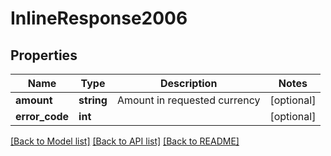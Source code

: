 # InlineResponse2006

## Properties
Name | Type | Description | Notes
------------ | ------------- | ------------- | -------------
**amount** | **string** | Amount in requested currency | [optional] 
**error_code** | **int** |  | [optional] 

[[Back to Model list]](../../README.md#documentation-for-models) [[Back to API list]](../../README.md#documentation-for-api-endpoints) [[Back to README]](../../README.md)

